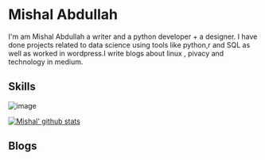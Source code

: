 # Mishal Abdullah

I'm am Mishal Abdullah a writer and a python developer + a designer. I have done projects related to data science using tools like python,r and SQL as well as worked in  wordpress.I write blogs  about linux , pivacy and technology in medium.

## Skills
![image](https://user-images.githubusercontent.com/85678545/152667579-2f832265-3041-4326-9300-6d1c7786d971.png)


[![Mishal' github stats](https://github-readme-stats.vercel.app/api?username=Mishalabdullah)](https://github.com/Mishalabdullah/github-readme-stats)

## Blogs


